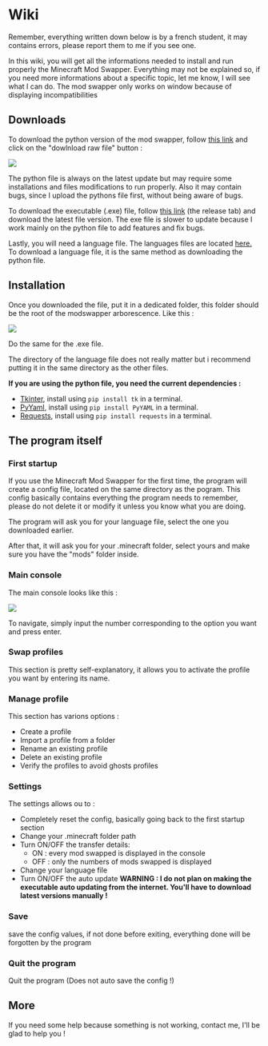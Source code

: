 # Wiki

Remember, everything written down below is by a french student, it may contains errors, please report them to me if you see one.

In this wiki, you will get all the informations needed to install and run properly the Minecraft Mod Swapper.
Everything may not be explained so, if you need more informations about a specific topic, let me know, I will see what I can do.
The mod swapper only works on window because of displaying incompatibilities

## Downloads

To download the python version of the mod swapper, follow [this link](https://github.com/Navee82/Minecraft-mod-swapper/blob/main/mod_swapper.py) and click on the "dowlnload raw file" button :

![](https://i.postimg.cc/PfbyPwLx/Download-button.png)

The python file is always on the latest update but may require some installations and files modifications to run properly. Also it may contain bugs, since I upload the pythons file first, without being aware of bugs.

To download the executable (.exe) file, follow [this link](https://github.com/Navee82/Minecraft-mod-swapper/releases) (the release tab) and download the latest file version.
The exe file is slower to update because I work mainly on the python file to add features and fix bugs.

Lastly, you will need a language file. The languages files are located [here.](https://github.com/Navee82/Minecraft-mod-swapper/tree/main/messages) To download a language file, it is the same method as downloading the python file.

## Installation

Once you downloaded the file, put it in a dedicated folder, this folder should be the root of the modswapper arborescence. Like this :

![](https://i.postimg.cc/dVTcM613/Mod-Swapper-arborescence.png)

Do the same for the .exe file.

The directory of the language file does not really matter but i recommend putting it in the same directory as the other files.

**If you are using the python file, you need the current dependencies :**
- [Tkinter](https://docs.python.org/3/library/tkinter.html), install using ``pip install tk`` in a terminal.
- [PyYaml](https://pypi.org/project/PyYAML/), install using ``pip install PyYAML`` in a terminal.
- [Requests](https://pypi.org/project/requests/), install using ``pip install requests`` in a terminal.


## The program itself
### First startup
If you use the Minecraft Mod Swapper for the first time, the program will create a config file, located on the same directory as the pogram. This config basically contains everything the program needs to remember, please do not delete it or modify it unless you know what you are doing.

The program will ask you for your language file, select the one you downloaded earlier.

After that, it will ask you for your .minecraft folder, select yours and make sure you have the "mods" folder inside.

### Main console
The main console looks like this :

![](https://i.postimg.cc/sx662pQ0/main-console.png)

To navigate, simply input the number corresponding to the option you want and press enter.

### Swap profiles
This section is pretty self-explanatory, it allows you to activate the profile you want by entering its name.

### Manage profile
This section has varions options :
- Create a profile
- Import a profile from a folder
- Rename an existing profile
- Delete an existing profile
- Verify the profiles to avoid ghosts profiles

### Settings
The settings allows ou to :
- Completely reset the config, basically going back to the first startup section
- Change your .minecraft folder path
- Turn ON/OFF the transfer details:
  - ON : every mod swapped is displayed in the console
  - OFF : only the numbers of mods swapped is displayed
- Change your language file
- Turn ON/OFF the auto update **WARNING : I do not plan on making the executable auto updating from the internet. You'll have to download latest versions manually !**

### Save
save the config values, if not done before exiting, everything done will be forgotten by the program

### Quit the program
Quit the program (Does not auto save the config !)

## More
If you need some help because something is not working, contact me, I'll be glad to help you !